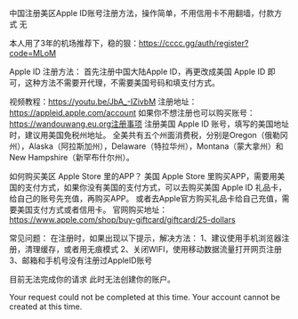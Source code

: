 中国注册美区Apple ID账号注册方法，操作简单，不用信用卡不用翻墙，付款方式 无

本人用了3年的机场推荐下，稳的狠：https://cccc.gg/auth/register?code=MLoM    

Apple ID 注册方法：
首先注册中国大陆Apple ID，再更改成美国 Apple ID 即可，这种方法不需要开代理，不需要美国号码和填支付方式。



视频教程：https://youtu.be/JbA_-IZivbM
注册地址：https://appleid.apple.com/account
如果你不想注册也可以购买账号： https://wandouwang.eu.org注册事项
注册美国 Apple ID 账号，填写的美国地址时，建议用美国免税州地址。
全美共有五个州面消费税，分别是Oregon（俄勒冈州），Alaska（阿拉斯加州），Delaware（特拉华州），Montana（蒙大拿州）和New Hampshire（新罕布什尔州）。


如何购买美区 Apple Store 里的APP？
美国 Apple Store 里购买APP，需要用美国的支付方式，如果你没有美国的支付方式，可以去购买美国 Apple ID 礼品卡，给自己的账号先充值，再购买APP。
或者去Apple官方购买礼品卡给自己充值，需要美国支付方式或者信用卡。
官网购买地址：https://www.apple.com/shop/buy-giftcard/giftcard/25-dollars



常见问题：
在注册时，如果出现以下提示，解决方法：
1、建议使用手机浏览器注册，清理缓存，或者用无痕模式
2、关闭WIFI，使用移动数据流量打开网页注册
3、邮箱和手机号没有注册过AppleID账号



目前无法完成你的请求
此时无法创建你的账户。

Your request could not be completed at this time.
Your account cannot be created at this time.
